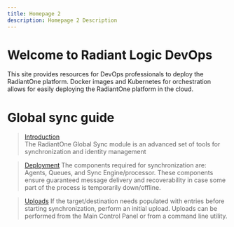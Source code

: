 ```yaml
---
title: Homepage 2
description: Homepage 2 Description
---
```


# Welcome to Radiant Logic DevOps

This site provides resources for DevOps professionals to deploy the RadiantOne platform. Docker images and Kubernetes for orchestration allows for easily deploying the RadiantOne platform in the cloud.

# Global sync guide

<section>
  
  > [Introduction](/global-sync-guide/introduction)  
  > The RadiantOne Global Sync module is an advanced set of tools for synchronization and identity management
  
  > [Deployment](/global-sync-guide/deployment) 
  > The components required for synchronization are: Agents, Queues, and Sync Engine/processor. These components ensure guaranteed message delivery and recoverability in case some part of the process is temporarily down/offline. 
  
  > [Uploads](/global-sync-guide/uploads)
  > If the target/destination needs populated with entries before starting synchronization, perform an initial upload. Uploads can be performed from the Main Control Panel or from a command line utility.
    
</section>

